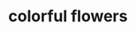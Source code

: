 ---
pid: ch968
title: colorful flowers
location_transcription: Downtown Philly Anywhere
coordinates: "[-75.162945772742, 39.948207130586]"
zipcode: '19142'
gen_neighborhood: Southwest Philadelphia
neighborhood: Elmwood,Southwest Philadelphia
outside_phl: 
age: '23'
age_range: 20-29
instagram: 
image_file_name: ch_968.jpg
proposal_transcription: |-
  Flower wall
  Different type of flower
  Different color
topic: Environment
topic_summary: '0'
type: 2D,Garden,Mural
keywords_other: 
credit: 
image_labels: 
twitter: 
facebook: 
permalink: "/monuments/ch968/"
layout: item-page
---